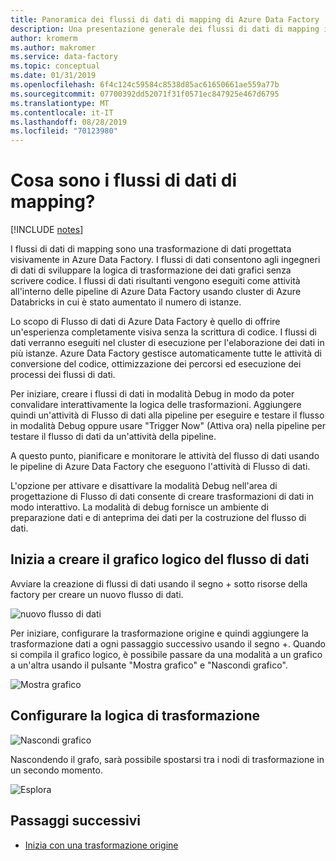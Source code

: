 ```yaml
---
title: Panoramica dei flussi di dati di mapping di Azure Data Factory
description: Una presentazione generale dei flussi di dati di mapping in Azure Data Factory
author: kromerm
ms.author: makromer
ms.service: data-factory
ms.topic: conceptual
ms.date: 01/31/2019
ms.openlocfilehash: 6f4c124c59584c8538d85ac61650661ae559a77b
ms.sourcegitcommit: 07700392dd52071f31f0571ec847925e467d6795
ms.translationtype: MT
ms.contentlocale: it-IT
ms.lasthandoff: 08/28/2019
ms.locfileid: "70123980"
---
```

# <a name="what-are-mapping-data-flows"></a>Cosa sono i flussi di dati di mapping?

[!INCLUDE [notes](../../includes/data-factory-data-flow-preview.md)]

I flussi di dati di mapping sono una trasformazione di dati progettata visivamente in Azure Data Factory. I flussi di dati consentono agli ingegneri di dati di sviluppare la logica di trasformazione dei dati grafici senza scrivere codice. I flussi di dati risultanti vengono eseguiti come attività all'interno delle pipeline di Azure Data Factory usando cluster di Azure Databricks in cui è stato aumentato il numero di istanze.

Lo scopo di Flusso di dati di Azure Data Factory è quello di offrire un'esperienza completamente visiva senza la scrittura di codice. I flussi di dati verranno eseguiti nel cluster di esecuzione per l'elaborazione dei dati in più istanze. Azure Data Factory gestisce automaticamente tutte le attività di conversione del codice, ottimizzazione dei percorsi ed esecuzione dei processi dei flussi di dati.

Per iniziare, creare i flussi di dati in modalità Debug in modo da poter convalidare interattivamente la logica delle trasformazioni. Aggiungere quindi un'attività di Flusso di dati alla pipeline per eseguire e testare il flusso in modalità Debug oppure usare "Trigger Now" (Attiva ora) nella pipeline per testare il flusso di dati da un'attività della pipeline.

A questo punto, pianificare e monitorare le attività del flusso di dati usando le pipeline di Azure Data Factory che eseguono l'attività di Flusso di dati.

L'opzione per attivare e disattivare la modalità Debug nell'area di progettazione di Flusso di dati consente di creare trasformazioni di dati in modo interattivo. La modalità di debug fornisce un ambiente di preparazione dati e di anteprima dei dati per la costruzione del flusso di dati.

## <a name="begin-building-your-data-flow-logical-graph"></a>Inizia a creare il grafico logico del flusso di dati

Avviare la creazione di flussi di dati usando il segno + sotto risorse della factory per creare un nuovo flusso di dati.

![nuovo flusso di dati](media/data-flow/newdataflow2.png "nuovo flusso di dati")

Per iniziare, configurare la trasformazione origine e quindi aggiungere la trasformazione dati a ogni passaggio successivo usando il segno +. Quando si compila il grafico logico, è possibile passare da una modalità a un grafico a un'altra usando il pulsante "Mostra grafico" e "Nascondi grafico".

![Mostra grafico](media/data-flow/showg.png "Mostra grafico")

## <a name="configure-transformation-logic"></a>Configurare la logica di trasformazione

![Nascondi grafico](media/data-flow/hideg.png "Nascondi grafico")

Nascondendo il grafo, sarà possibile spostarsi tra i nodi di trasformazione in un secondo momento.

![Esplora](media/data-flow/showhide.png "Esplora")

## <a name="next-steps"></a>Passaggi successivi

* [Inizia con una trasformazione origine](data-flow-source.md)
